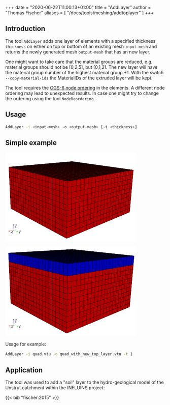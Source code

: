 +++
date = "2020-06-22T11:00:13+01:00"
title = "AddLayer"
author = "Thomas Fischer"
aliases = [ "/docs/tools/meshing/addtoplayer" ]
+++

## Introduction

The tool `AddLayer` adds one layer of elements with a specified thickness
`thickness` on either on top or bottom of an existing mesh `input-mesh` and
returns the newly generated mesh `output-mesh` that has an new layer.

One might want to take care that the material groups are reduced, e.g. material
groups should not be [0,2,5], but [0,1,2]. The new layer will have the material
group number of the highest material group +1. With the switch
`--copy-material-ids` the MaterialIDs of the extruded layer will be kept.

The tool requires the [OGS-6 node ordering](http://doxygen.opengeosys.org/index.html) in the elements. A different node ordering may lead to unexpected results. In case one might try to change the ordering using the tool `NodeReordering`.

## Usage

```bash
AddLayer -i <input-mesh> -o <output-mesh> [-t <thickness>]
```

## Simple example

![One material](SimpleQuadExample_1.png#one-third "A simple cube mesh with one material group (red).")

![Added layer](SimpleQuadExampleWithNewTopLayer_1.png#one-third "The updated mesh where an additional layer (blue) was added on top of the domain with a second material group.")

Usage for example:

```bash
AddLayer -i quad.vtu -o quad_with_new_top_layer.vtu -t 1
```

## Application

The tool was used to add a "soil" layer to the hydro-geological model of the Unstrut catchment within the INFLUINS project:

{{< bib "fischer:2015" >}}
